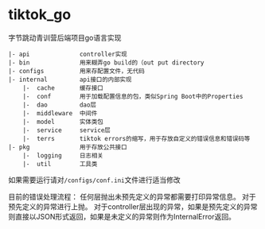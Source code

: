 # tiktok_go
字节跳动青训营后端项目go语言实现

```
|- api              controller实现
|- bin              用来糊弄go build的（out put directory
|- configs          用来存配置文件，无代码
|- internal         api接口的内部实现
    |-  cache       缓存接口
    |-  conf        用于加载配置信息的包，类似Spring Boot中的Properties
    |-  dao         dao层
    |-  middleware  中间件
    |-  model       实体类包 
    |-  service     service层
    |-  terrs       tiktok errors的缩写，用于存放自定义的错误信息和错误码等
|- pkg              用于存放公共接口
    |-  logging     日志相关
    |-  util        工具类
```

如果需要运行请对`/configs/conf.ini`文件进行适当修改

目前的错误处理流程：
任何层抛出未预先定义的异常都需要打印异常信息。
对于预先定义的异常进行上抛。
对于controller层出现的异常，如果是预先定义的异常则直接以JSON形式返回，如果是未定义的异常则作为InternalError返回。
